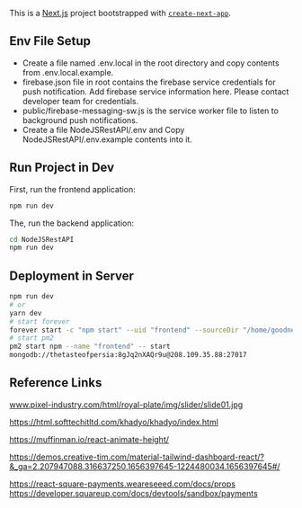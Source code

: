 This is a [Next.js](https://nextjs.org/) project bootstrapped with [`create-next-app`](https://github.com/vercel/next.js/tree/canary/packages/create-next-app).

## Env File Setup

- Create a file named .env.local in the root directory and copy contents from .env.local.example.
- firebase.json file in root contains the firebase service credentials for push notification. Add firebase service information here. Please contact developer team for credentials.
- public/firebase-messaging-sw.js is the service worker file to listen to background push notifications.
- Create a file NodeJSRestAPI/.env and Copy NodeJSRestAPI/.env.example contents into it.

## Run Project in Dev

First, run the frontend application:

```bash
npm run dev
```

The, run the backend application:

```bash
cd NodeJSRestAPI
npm run dev
```

## Deployment in Server

```bash
npm run dev
# or
yarn dev
# start forever
forever start -c "npm start" --uid "frontend" --sourceDir "/home/goodness/the-goodness-land/" ./
# start pm2
pm2 start npm --name "frontend" -- start
mongodb://thetasteofpersia:8gJq2nXAQr9u@208.109.35.88:27017
```

## Reference Links

www.pixel-industry.com/html/royal-plate/img/slider/slide01.jpg

https://html.softtechitltd.com/khadyo/khadyo/index.html

https://muffinman.io/react-animate-height/

https://demos.creative-tim.com/material-tailwind-dashboard-react/?&_ga=2.207947088.316637250.1656397645-1224480034.1656397645#/

https://react-square-payments.weareseeed.com/docs/props
https://developer.squareup.com/docs/devtools/sandbox/payments
